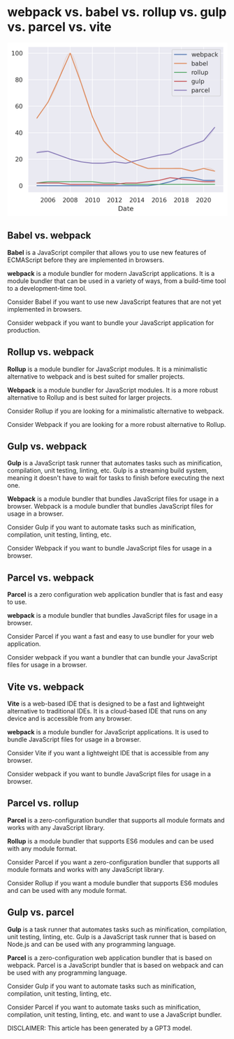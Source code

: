 # webpack vs. babel vs. rollup vs. gulp vs. parcel vs. vite

![](assets/webpack-vs-babel-vs-rollup/webpack-vs-babel-vs-rollup-vs-gulp-vs-parcel-vs-vite.png)

## Babel vs. webpack
 **Babel** is a JavaScript compiler that allows you to use new features of ECMAScript before they are implemented in browsers. 

**webpack** is a module bundler for modern JavaScript applications. It is a module bundler that can be used in a variety of ways, from a build-time tool to a development-time tool.

Consider Babel if you want to use new JavaScript features that are not yet implemented in browsers.

Consider webpack if you want to bundle your JavaScript application for production.


## Rollup vs. webpack
 **Rollup** is a module bundler for JavaScript modules. It is a minimalistic alternative to webpack and is best suited for smaller projects.

**Webpack** is a module bundler for JavaScript modules. It is a more robust alternative to Rollup and is best suited for larger projects.

Consider Rollup if you are looking for a minimalistic alternative to webpack.

Consider Webpack if you are looking for a more robust alternative to Rollup.


## Gulp vs. webpack


**Gulp** is a JavaScript task runner that automates tasks such as minification, compilation, unit testing, linting, etc. Gulp is a streaming build system, meaning it doesn't have to wait for tasks to finish before executing the next one.

**Webpack** is a module bundler that bundles JavaScript files for usage in a browser. Webpack is a module bundler that bundles JavaScript files for usage in a browser.

Consider Gulp if you want to automate tasks such as minification, compilation, unit testing, linting, etc.

Consider Webpack if you want to bundle JavaScript files for usage in a browser.


## Parcel vs. webpack

**Parcel** is a zero configuration web application bundler that is fast and easy to use.

**webpack** is a module bundler that bundles JavaScript files for usage in a browser.

Consider Parcel if you want a fast and easy to use bundler for your web application.

Consider webpack if you want a bundler that can bundle your JavaScript files for usage in a browser.


## Vite vs. webpack


**Vite** is a web-based IDE that is designed to be a fast and lightweight alternative to traditional IDEs. It is a cloud-based IDE that runs on any device and is accessible from any browser.

**webpack** is a module bundler for JavaScript applications. It is used to bundle JavaScript files for usage in a browser.

Consider Vite if you want a lightweight IDE that is accessible from any browser.

Consider webpack if you want to bundle JavaScript files for usage in a browser.


## Parcel vs. rollup


**Parcel** is a zero-configuration bundler that supports all module formats and works with any JavaScript library.

**Rollup** is a module bundler that supports ES6 modules and can be used with any module format.

Consider Parcel if you want a zero-configuration bundler that supports all module formats and works with any JavaScript library.

Consider Rollup if you want a module bundler that supports ES6 modules and can be used with any module format.


## Gulp vs. parcel


**Gulp** is a task runner that automates tasks such as minification, compilation, unit testing, linting, etc. Gulp is a JavaScript task runner that is based on Node.js and can be used with any programming language.

**Parcel** is a zero-configuration web application bundler that is based on webpack. Parcel is a JavaScript bundler that is based on webpack and can be used with any programming language.

Consider Gulp if you want to automate tasks such as minification, compilation, unit testing, linting, etc.

Consider Parcel if you want to automate tasks such as minification, compilation, unit testing, linting, etc. and want to use a JavaScript bundler.




DISCLAIMER: This article has been generated by a GPT3 model.